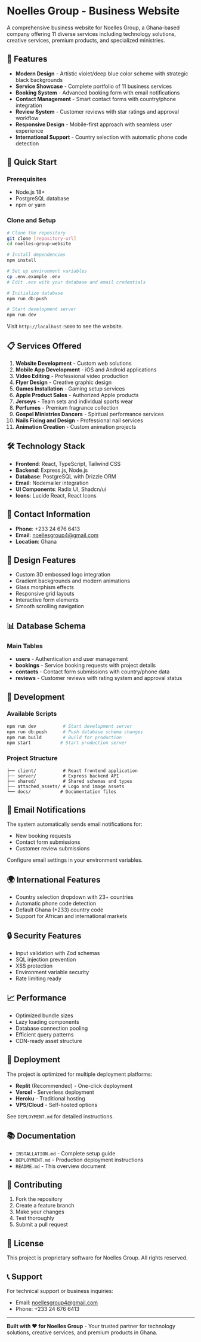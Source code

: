 # Noelles Group - Business Website

A comprehensive business website for Noelles Group, a Ghana-based company offering 11 diverse services including technology solutions, creative services, premium products, and specialized ministries.

## 🌟 Features

- **Modern Design** - Artistic violet/deep blue color scheme with strategic black backgrounds
- **Service Showcase** - Complete portfolio of 11 business services
- **Booking System** - Advanced booking form with email notifications
- **Contact Management** - Smart contact forms with country/phone integration
- **Review System** - Customer reviews with star ratings and approval workflow
- **Responsive Design** - Mobile-first approach with seamless user experience
- **International Support** - Country selection with automatic phone code detection

## 🚀 Quick Start

### Prerequisites
- Node.js 18+
- PostgreSQL database
- npm or yarn

### Clone and Setup
```bash
# Clone the repository
git clone [repository-url]
cd noelles-group-website

# Install dependencies
npm install

# Set up environment variables
cp .env.example .env
# Edit .env with your database and email credentials

# Initialize database
npm run db:push

# Start development server
npm run dev
```

Visit `http://localhost:5000` to see the website.

## 📋 Services Offered

1. **Website Development** - Custom web solutions
2. **Mobile App Development** - iOS and Android applications
3. **Video Editing** - Professional video production
4. **Flyer Design** - Creative graphic design
5. **Games Installation** - Gaming setup services
6. **Apple Product Sales** - Authorized Apple products
7. **Jerseys** - Team sets and individual sports wear
8. **Perfumes** - Premium fragrance collection
9. **Gospel Ministries Dancers** - Spiritual performance services
10. **Nails Fixing and Design** - Professional nail services
11. **Animation Creation** - Custom animation projects

## 🛠 Technology Stack

- **Frontend**: React, TypeScript, Tailwind CSS
- **Backend**: Express.js, Node.js
- **Database**: PostgreSQL with Drizzle ORM
- **Email**: Nodemailer integration
- **UI Components**: Radix UI, Shadcn/ui
- **Icons**: Lucide React, React Icons

## 📱 Contact Information

- **Phone**: +233 24 676 6413
- **Email**: noellesgroup4@gmail.com
- **Location**: Ghana

## 🎨 Design Features

- Custom 3D embossed logo integration
- Gradient backgrounds and modern animations
- Glass morphism effects
- Responsive grid layouts
- Interactive form elements
- Smooth scrolling navigation

## 📊 Database Schema

### Main Tables
- **users** - Authentication and user management
- **bookings** - Service booking requests with project details
- **contacts** - Contact form submissions with country/phone data
- **reviews** - Customer reviews with rating system and approval status

## 🔧 Development

### Available Scripts
```bash
npm run dev          # Start development server
npm run db:push      # Push database schema changes
npm run build        # Build for production
npm start           # Start production server
```

### Project Structure
```
├── client/          # React frontend application
├── server/          # Express backend API
├── shared/          # Shared schemas and types
├── attached_assets/ # Logo and image assets
└── docs/           # Documentation files
```

## 📧 Email Notifications

The system automatically sends email notifications for:
- New booking requests
- Contact form submissions
- Customer review submissions

Configure email settings in your environment variables.

## 🌍 International Features

- Country selection dropdown with 23+ countries
- Automatic phone code detection
- Default Ghana (+233) country code
- Support for African and international markets

## 🔒 Security Features

- Input validation with Zod schemas
- SQL injection prevention
- XSS protection
- Environment variable security
- Rate limiting ready

## 📈 Performance

- Optimized bundle sizes
- Lazy loading components
- Database connection pooling
- Efficient query patterns
- CDN-ready asset structure

## 🚀 Deployment

The project is optimized for multiple deployment platforms:
- **Replit** (Recommended) - One-click deployment
- **Vercel** - Serverless deployment
- **Heroku** - Traditional hosting
- **VPS/Cloud** - Self-hosted options

See `DEPLOYMENT.md` for detailed instructions.

## 📚 Documentation

- `INSTALLATION.md` - Complete setup guide
- `DEPLOYMENT.md` - Production deployment instructions
- `README.md` - This overview document

## 🤝 Contributing

1. Fork the repository
2. Create a feature branch
3. Make your changes
4. Test thoroughly
5. Submit a pull request

## 📄 License

This project is proprietary software for Noelles Group. All rights reserved.

## 📞 Support

For technical support or business inquiries:
- Email: noellesgroup4@gmail.com
- Phone: +233 24 676 6413

---

**Built with ❤️ for Noelles Group** - Your trusted partner for technology solutions, creative services, and premium products in Ghana.
